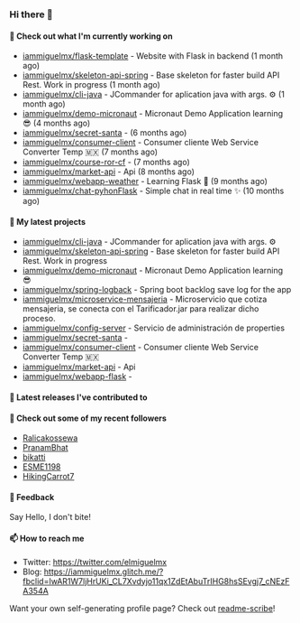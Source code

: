 ### Hi there 👋

#### 👷 Check out what I'm currently working on

- [iammiguelmx/flask-template](https://github.com/iammiguelmx/flask-template) - Website with Flask in backend  (1 month ago)
- [iammiguelmx/skeleton-api-spring](https://github.com/iammiguelmx/skeleton-api-spring) - Base skeleton for faster build API Rest. Work in progress (1 month ago)
- [iammiguelmx/cli-java](https://github.com/iammiguelmx/cli-java) - JCommander for aplication java with args. ⚙️ (1 month ago)
- [iammiguelmx/demo-micronaut](https://github.com/iammiguelmx/demo-micronaut) - Micronaut Demo Application learning 😎 (4 months ago)
- [iammiguelmx/secret-santa](https://github.com/iammiguelmx/secret-santa) -  (6 months ago)
- [iammiguelmx/consumer-client](https://github.com/iammiguelmx/consumer-client) - Consumer cliente Web Service Converter Temp 🇲🇽 (7 months ago)
- [iammiguelmx/course-ror-cf](https://github.com/iammiguelmx/course-ror-cf) -  (7 months ago)
- [iammiguelmx/market-api](https://github.com/iammiguelmx/market-api) - Api  (8 months ago)
- [iammiguelmx/webapp-weather](https://github.com/iammiguelmx/webapp-weather) - Learning Flask 🚀 (9 months ago)
- [iammiguelmx/chat-pyhonFlask](https://github.com/iammiguelmx/chat-pyhonFlask) - Simple chat in real time  ✨ (10 months ago)

#### 🌱 My latest projects

- [iammiguelmx/cli-java](https://github.com/iammiguelmx/cli-java) - JCommander for aplication java with args. ⚙️
- [iammiguelmx/skeleton-api-spring](https://github.com/iammiguelmx/skeleton-api-spring) - Base skeleton for faster build API Rest. Work in progress
- [iammiguelmx/demo-micronaut](https://github.com/iammiguelmx/demo-micronaut) - Micronaut Demo Application learning 😎
- [iammiguelmx/spring-logback](https://github.com/iammiguelmx/spring-logback) - Spring boot backlog save log for the app
- [iammiguelmx/microservice-mensajeria](https://github.com/iammiguelmx/microservice-mensajeria) - Microservicio que cotiza mensajeria, se conecta con el Tarificador.jar para realizar dicho proceso.
- [iammiguelmx/config-server](https://github.com/iammiguelmx/config-server) - Servicio de administración de properties
- [iammiguelmx/secret-santa](https://github.com/iammiguelmx/secret-santa) - 
- [iammiguelmx/consumer-client](https://github.com/iammiguelmx/consumer-client) - Consumer cliente Web Service Converter Temp 🇲🇽
- [iammiguelmx/market-api](https://github.com/iammiguelmx/market-api) - Api 
- [iammiguelmx/webapp-flask](https://github.com/iammiguelmx/webapp-flask) - 

#### 🔭 Latest releases I've contributed to


#### 👯 Check out some of my recent followers

- [Ralicakossewa](https://github.com/Ralicakossewa)
- [PranamBhat](https://github.com/PranamBhat)
- [bikatti](https://github.com/bikatti)
- [ESME1198](https://github.com/ESME1198)
- [HikingCarrot7](https://github.com/HikingCarrot7)

#### 💬 Feedback

Say Hello, I don't bite!

#### 📫 How to reach me

- Twitter: https://twitter.com/elmiguelmx
- Blog: https://iammiguelmx.glitch.me/?fbclid=IwAR1W7ljHrUKi_CL7Xvdyjo11qx1ZdEtAbuTrIHG8hsSEvgj7_cNEzFA354A

Want your own self-generating profile page? Check out [readme-scribe](https://github.com/muesli/readme-scribe)!
